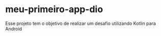 # meu-primeiro-app-dio
Esse projeto tem o objetivo de realizar um desafio utilizando Kotlin para Android
